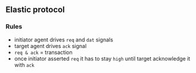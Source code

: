## Elastic protocol

### Rules

   * initiator agent drives `req` and `dat` signals
   * target agent drives `ack` signal
   * `req & ack` = transaction
   * once initiator asserted `req` it has to stay `high` until target acknowledge it with `ack`
